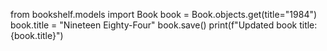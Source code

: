 from bookshelf.models import Book
book = Book.objects.get(title="1984")
book.title = "Nineteen Eighty-Four"
book.save()
print(f"Updated book title: {book.title}")
